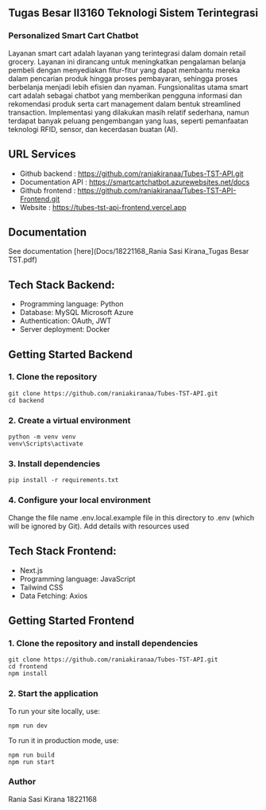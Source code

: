 ## Tugas Besar II3160 Teknologi Sistem Terintegrasi
### Personalized Smart Cart Chatbot

Layanan smart cart adalah layanan yang terintegrasi dalam domain retail grocery. Layanan ini dirancang untuk meningkatkan pengalaman belanja pembeli dengan menyediakan fitur-fitur yang dapat membantu mereka dalam pencarian produk hingga proses pembayaran, sehingga proses berbelanja menjadi lebih efisien dan nyaman. Fungsionalitas utama smart cart adalah sebagai chatbot yang memberikan pengguna informasi dan rekomendasi produk serta cart management dalam bentuk streamlined transaction. Implementasi yang dilakukan masih relatif sederhana, namun terdapat banyak peluang pengembangan yang luas, seperti pemanfaatan teknologi RFID, sensor, dan kecerdasan buatan (AI).

## URL Services
- Github backend	: https://github.com/raniakiranaa/Tubes-TST-API.git 
- Documentation API	: https://smartcartchatbot.azurewebsites.net/docs    
- Github frontend	: https://github.com/raniakiranaa/Tubes-TST-API-Frontend.git 
- Website		: https://tubes-tst-api-frontend.vercel.app

## Documentation
See documentation [here](Docs/18221168_Rania Sasi Kirana_Tugas Besar TST.pdf)

## Tech Stack Backend:
- Programming language: Python
- Database: MySQL Microsoft Azure
- Authentication: OAuth, JWT
- Server deployment: Docker

## Getting Started Backend
### 1. Clone the repository 
```
git clone https://github.com/raniakiranaa/Tubes-TST-API.git
cd backend
```
### 2. Create a virtual environment
```
python -m venv venv
venv\Scripts\activate
```
### 3. Install dependencies
```
pip install -r requirements.txt
```
### 4. Configure your local environment
Change the file name .env.local.example file in this directory to .env (which will be ignored by Git).
Add details with resources used

## Tech Stack Frontend:
- Next.js
- Programming language: JavaScript
- Tailwind CSS
- Data Fetching: Axios

## Getting Started Frontend
### 1. Clone the repository and install dependencies
```
git clone https://github.com/raniakiranaa/Tubes-TST-API.git
cd frontend
npm install
```

### 2. Start the application
To run your site locally, use:

```
npm run dev
```

To run it in production mode, use:

```
npm run build
npm run start
```

### Author
Rania Sasi Kirana 18221168

